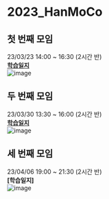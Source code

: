# 2023_HanMoCo
## 첫 번째 모임
23/03/23 14:00 ~ 16:30 (2시간 반)<br>
<b>[학습일지](https://github.com/lbd0/2023_HanMoCo/tree/main/20230323)</b><br>
![image](https://user-images.githubusercontent.com/80818640/227124994-c73e749c-0783-45dd-b005-5677112e516a.png)
## 두 번째 모임
23/03/30 13:30 ~ 16:00 (2시간 반)<br>
<b>[학습일지](https://github.com/lbd0/2023_HanMoCo/tree/main/20230330)</b><br>
![image](https://user-images.githubusercontent.com/80818640/228730473-3510a9f5-6072-437f-8b25-d8ce3014f57d.png)
## 세 번째 모임
23/04/06 19:00 ~ 21:30 (2시간 반)<br>
<b>[학습일지]</b><br>
![image](https://user-images.githubusercontent.com/80818640/230343886-f311eee1-bcb2-4f12-a26f-3bf058fe56e5.png)
